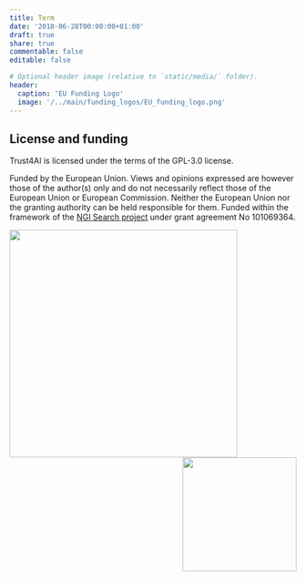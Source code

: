 ```yaml
---
title: Term
date: '2018-06-28T00:00:00+01:00'
draft: true
share: true
commentable: false
editable: false

# Optional header image (relative to `static/media/` folder).
header:
  caption: 'EU Funding Logo'
  image: '/../main/funding_logos/EU_funding_logo.png'
---
```


[//]: # (Add your terms here and set `draft: false` to publish it. Otherwise, delete this file if you don't need it.)


## License and funding

Trust4AI is licensed under the terms of the GPL-3.0 license.

Funded by the European Union. Views and opinions expressed are however those of the author(s) only and do not necessarily reflect those of the European Union or European Commission. Neither the European Union nor the granting authority can be held responsible for them. Funded within the framework of the [NGI Search project](https://www.ngisearch.eu/) under grant agreement No 101069364.

<p align="center">
<img src="https://github.com/isa-group/trust4ai/blob/main/funding_logos/NGI_Search-rgb_Plan-de-travail-1-2048x410.png" width="400" style="float: left;">
<img src="https://github.com/isa-group/trust4ai/blob/main/funding_logos/EU_funding_logo.png" width="200" style="float:right;">
</p>

